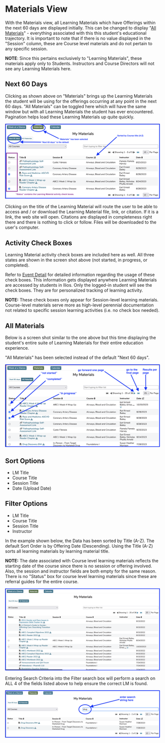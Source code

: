 # Materials View

With the Materials view, all Learning Materials which have Offerings within the next 60 days are displayed initially. This can be changed to display "[All Materials](https://iliosproject.gitbook.io/ilios-user-guide/dashboard/materials-view#all-materials)" - everything associated with this this student's educational trajectory. It is important to note that if there is no value displayed in the "Session" column, these are Course level materials and do not pertain to any specific session.

**NOTE**: Since this pertains exclusively to "Learning Materials", these materials apply only to Students. Instructors and Course Directors will not see any Learning Materials here.

## Next 60 Days

Clicking as shown above on "Materials" brings up the Learning Materials the student will be using for the offerings occurring at any point in the next 60 days. "All Materials" can be toggled here which will have the same window but with all Learning Materials the student has ever encountered. Pagination helps load these Learning Materials up quite quickly.

![My Materials - starting point](../images/materials_view/my_materials.png)

Clicking on the title of the Learning Material will route the user to be able to access and / or download the Learning Material file, link, or citation. If it is a link, the web site will open. Citations are displayed in completeness right there and there is nothing to click or follow. Files will be downloaded to the user's computer.

## Activity Check Boxes
Learning Material activity check boxes are included here as well. All three states are shown in the screen shot above (not started, in progress, or completed).

Refer to [Event Detail](https://iliosproject.gitbook.io/ilios-user-guide/dashboard/event-detail-view#learning-material-activity-check-boxes) for detailed information regarding the usage of these check boxes. This information gets displayed anywhere Learning Materials are accessed by students in Ilios. Only the logged-in student will see the check boxes. They are for personalized tracking of learning activity.

**NOTE:** These check boxes only appear for Session-level learning materials. Course-level materials serve more as high-level perennial documentation not related to specific session learning activities (i.e. no check box needed).

## All Materials

Below is a screen shot similar to the one above but this time displaying the student's entire suite of Learning Materials for their entire education experience.

"All Materials" has been selected instead of the default "Next 60 days".

![All Materials](../images/materials_view/all_materials.png)

## Sort Options

* LM Title
* Course Title
* Session Title
* Date (Upload Date)

## Filter Options

* LM Title
* Course Title
* Session Title
* Instructor

In the example shown below, the Data has been sorted by Title (A-Z). The default Sort Order is by Offering Date (Descending). Using the Title (A-Z) sorts all learning materials by learning material title.

**NOTE:** The date associated with Course level learning materials reflects the starting date of the course since there is no session or offering involved. Also, the session and instructor fields are both empty for the same reason. There is no "Status" box for course level learning materials since these are referral guides for the entire course.

![All Materials - Updated Sort Order](../images/materials_view/materials_view_sorted.png)

Entering Search Criteria into the Filter search box will perform a search on ALL 4 of the fields listed above to help ensure the correct LM is found.

![All Materials View - filtered results shown](../images/materials_view/materials_view_filtered.png)
